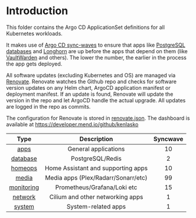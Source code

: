 # Introduction
This folder contains the Argo CD ApplicationSet definitions for all Kubernetes workloads.

It makes use of [Argo CD sync-waves](https://argo-cd.readthedocs.io/en/stable/user-guide/sync-waves/) to ensure that apps like [PostgreSQL databases](/manifests/database/cnpg) and [Longhorn](/manifests/system/longhorn) are up before the apps that depend on them (like [VaultWarden](/manifests/apps/vaultwarden) and others). The lower the number, the earlier in the process the app gets deployed.

All software updates (excluding Kubernetes and OS) are managed via [Renovate](https://github.com/renovatebot/renovate). Renovate watches the Github repo and checks for software version updates on any Helm chart, ArgoCD application manifest or deployment manifest. If an update is found, Renovate will update the version in the repo and let ArgoCD handle the actual upgrade. All updates are logged in the repo as commits.

The configuration for Renovate is stored in [renovate.json](/renovate.json). The dashboard is available at https://developer.mend.io/github/kenlasko

|     Type    |  Description              |Syncwave| 
|:-----------:|:-------------------------:|:------:|
| [apps](/manifests/apps) | General applications | 10 | 
| [database](/manifests/database) | PostgreSQL/Redis | 2 |
| [homeops](/manifests/homeops) | Home Assistant and supporting apps | 10 |
| [media](/manifests/media) | Media apps (Plex/Radarr/Sonarr/etc) | 99 | 
| [monitoring](/manifests/monitoring) | Prometheus/Grafana/Loki etc | 15 | 
| [network](/manifests/network) | Cilium and other networking apps | 1 |
| [system](/manifests/system) | System-related apps | 1 |
